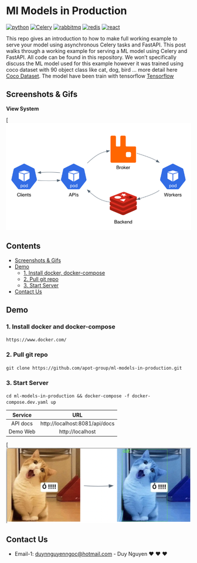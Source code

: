 # Ml Models in Production
[![python](https://img.shields.io/badge/python-3.9.5-green)](https://www.python.org/doc/)
[![Celery](https://img.shields.io/badge/celery-5.2.3-green)](https://docs.celeryproject.org/en/stable/getting-started/introduction.html)
[![rabbitmq](https://img.shields.io/badge/rabbitmq-3-orange)](https://www.rabbitmq.com/)
[![redis](https://img.shields.io/badge/redis-6.2.6-orange)](https://redis.io/)
[![react](https://img.shields.io/badge/react-17.0.2-lightgrey)](https://reactjs.org/)


This repo gives an introduction to how to make full working example to serve your model using asynchronous Celery tasks and FastAPI. This post walks through a working example for serving a ML model using Celery and FastAPI. All code can be found in this repository. We won’t specifically discuss the ML model used for this example however it was trained using coco dataset with 90 object class like cat, dog, bird ... more detail here [Coco Dataset](https://cocodataset.org/#home). The model have been train with tensorflow [Tensorflow](https://github.com/tensorflow/models) 

## Screenshots & Gifs

**View System**

[![Architecture](public/architecture.png)


## Contents
- [Screenshots & Gifs](#screenshots--gifs)
- [Demo](#demo)
    - [1. Install docker, docker-compose](#1-install-docker-and-docker-compose)
    - [2. Pull git repo](#2-pull-git-repo)
    - [3. Start Server](#3-start-server)
- [Contact Us](#contact-us)


## Demo

### 1. Install docker and docker-compose

`https://www.docker.com/`

### 2. Pull git repo
`git clone https://github.com/apot-group/ml-models-in-production.git` 

### 3. Start Server
`cd ml-models-in-production && docker-compose -f docker-compose.dev.yaml up`

| Service               | URL                              | 
| :-------------------: | :------------------------------: | 
| API docs              | http://localhost:8081/api/docs   |
| Demo Web              | http://localhost                 | 

[![Demo](public/demo.png)


## Contact Us
- Email-1: duynnguyenngoc@hotmail.com - Duy Nguyen :heart: :heart: :heart: 